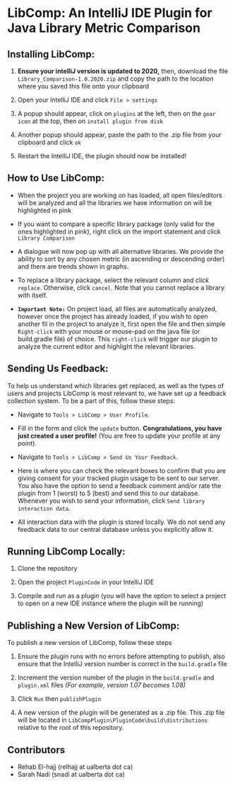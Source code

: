 # LibComp: An IntelliJ IDE Plugin for Java Library Metric Comparison

## Installing LibComp:

1. **Ensure your intelliJ version is updated to 2020,** then, download the file `Library_Comparison-1.0.2020.zip` and copy the path to the location where you saved this file onto your clipboard 

2. Open your IntelliJ IDE and click `File > settings` 

3. A popup should appear, click on `plugins` at the left, then on the `gear icon` at the top, then on `install plugin from disk`

4. Another popup should appear, paste the path to the .zip file from your clipboard and click `ok`

5. Restart the IntelliJ IDE, the plugin should now be installed!

## How to Use LibComp:

* When the project you are working on has loaded, all open files/editors will be analyzed and all the libraries we have information on will be highlighted in pink 

* If you want to compare a specific library package (only valid for the ones highlighted in pink), right click on the import statement and click `Library Comparison`

* A dialogue will now pop up with all alternative libraries. We provide the ability to sort by any chosen metric (in ascending or descending order) and there are trends shown in graphs. 

* To replace a library package, select the relevant column and click `replace`. Otherwise, click `cancel`. Note that you cannot replace a library with itself. 

* **`Important Note:`** On project load, all files are automatically analyzed, however once the project has already loaded, if you wish to open another fil in the project to analyze it, first open the file and then simple `Right-click` with your mouse or mouse-pad on the java file (or build.gradle file) of choice. This `right-click` will trigger our plugin to analyze the current editor and highlight the relevant libraries. 

## Sending Us Feedback:

To help us understand which libraries get replaced, as well as the types of users and projects LibComp is most relevant to, we have set up a feedback collection system. To be a part of this, follow these steps:

* Navigate to `Tools > LibComp > User Profile`.

* Fill in the form and click the `update` button. **Congratulations, you have just created a user profile!** (You are free to update your profile at any point).

* Navigate to `Tools > LibComp > Send Us Your Feedback`.

* Here is where you can check the relevant boxes to confirm that you are giving consent for your tracked plugin usage to be sent to our server. You also have the option to send a feedback comment and/or rate the plugin from 1 (worst) to 5 (best) and send this to our database. Whenever you wish to send your information, click `Send library interaction data`. 

* All interaction data with the plugin is stored locally. We do not send any feedback data to our central database unless you explicitly allow it.

## Running LibComp Locally:

1. Clone the repository 

2. Open the project `PluginCode` in your IntelliJ IDE

3. Compile and run as a plugin (you will have the option to select a project to open on a new IDE instance where the plugin will be running)

## Publishing a New Version of LibComp:

To publish a new version of LibComp, follow these steps

1. Ensure the plugin runs with no errors before attempting to publish, also ensure that the IntelliJ version number is correct in the `build.gradle` file 

2. Increment the version number of the plugin in the `build.gradle` and `plugin.xml` files _(For example, version 1.07 becomes 1.08)_

3. Click `Run` then `publishPlugin` 

4. A new version of the plugin will be generated as a .zip file. This .zip file will be located in `LibCompPlugin\PluginCode\build\distributions` relative to the root of this repository.

## Contributors
- Rehab El-hajj  (relhajj at ualberta dot ca)
- Sarah Nadi (snadi at ualberta dot ca)
